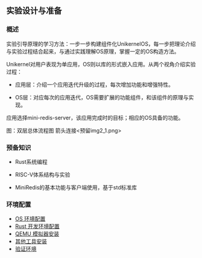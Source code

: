 ## 实验设计与准备

### 概述

实验引导原理的学习方法：一步一步构建组件化UnikernelOS，每一步把理论介绍与实验过程结合起来，与通过实践理解OS原理，掌握一定的OS构造方法。

Unikernel对用户表现为单应用，OS则以库的形式嵌入应用。从两个视角介绍实验过程：

- 应用层：介绍一个应用迭代升级的过程，每次增加功能和增强特性。

- OS层：对应每次的应用迭代，OS需要扩展的功能组件，和该组件的原理与实现。


应用选择mini-redis-server，该应用完成时的目标；相应的OS具备的功能。

图：双层总体流程图 箭头连接<预留img2_1.png>

### 预备知识

- Rust系统编程

- RISC-V体系结构与实验

- MiniRedis的基本功能与客户端使用，基于std标准库


### 环境配置

- [OS 环境配置](https://sunny9299426.github.io/arceos-tutorial-book/ch02-01.html)
- [Rust 开发环境配置](https://sunny9299426.github.io/arceos-tutorial-book/ch02-02.html)
- [QEMU 模拟器安装](https://sunny9299426.github.io/arceos-tutorial-book/ch02-03.html)
- [其他工具安装](https://sunny9299426.github.io/arceos-tutorial-book/ch02-04.html)
- [验证环境](https://sunny9299426.github.io/arceos-tutorial-book/ch02-05.html)
